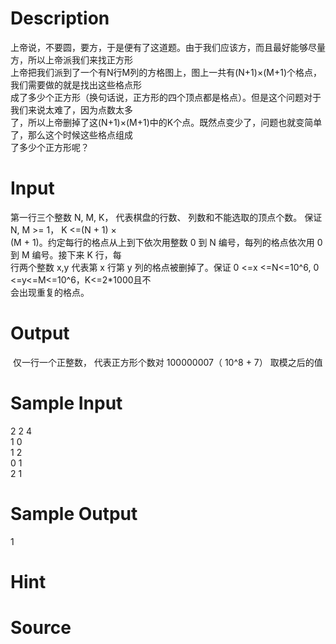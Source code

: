 
# Description

<div class="content"><div>上帝说，不要圆，要方，于是便有了这道题。由于我们应该方，而且最好能够尽量方，所以上帝派我们来找正方形</div>
<div>上帝把我们派到了一个有N行M列的方格图上，图上一共有(N+1)×(M+1)个格点，我们需要做的就是找出这些格点形</div>
<div>成了多少个正方形（换句话说，正方形的四个顶点都是格点）。但是这个问题对于我们来说太难了，因为点数太多</div>
<div>了，所以上帝删掉了这(N+1)×(M+1)中的K个点。既然点变少了，问题也就变简单了，那么这个时候这些格点组成</div>
<div>了多少个正方形呢？</div></div>

# Input

<div class="content"><div>第一行三个整数 N, M, K， 代表棋盘的行数、 列数和不能选取的顶点个数。 保证 N, M &gt;= 1， K &lt;=(N + 1) ×</div>
<div>(M + 1)。约定每行的格点从上到下依次用整数 0 到 N 编号，每列的格点依次用 0到 M 编号。接下来 K 行，每</div>
<div>行两个整数 x,y 代表第 x 行第 y 列的格点被删掉了。保证 0 &lt;=x &lt;=N&lt;=10^6, 0 &lt;=y&lt;=M&lt;=10^6，K&lt;=2*1000且不</div>
<div>会出现重复的格点。</div></div>

# Output

<div class="content"><p> 仅一行一个正整数， 代表正方形个数对 100000007（ 10^8 + 7） 取模之后的值</p></div>

# Sample Input

<div class="content"><span class="sampledata">2 2 4<br/>
1 0<br/>
1 2<br/>
0 1<br/>
2 1</span></div>

# Sample Output

<div class="content"><span class="sampledata">1</span></div>

# Hint

<div class="content"><p></p></div>

# Source

<div class="content"><p><a href="problemset.php?search="></a></p></div>

